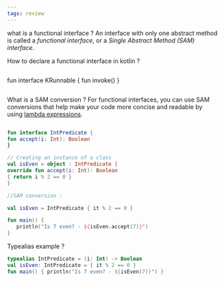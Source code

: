 ```yaml
---
tags: review
---
```


what is a functional interface
?
An interface with only one abstract method is called a _functional interface_, or a _Single Abstract Method (SAM) interface_.

How to declare a functional interface in kotlin
?
``` kotlin
```
fun interface KRunnable {
   fun invoke()
}
```
```
What is a SAM conversion
?
For functional interfaces, you can use SAM conversions that help make your code more concise and readable by using [lambda expressions](https://kotlinlang.org/docs/lambdas.html#lambda-expressions-and-anonymous-functions).

``` kotlin

fun interface IntPredicate { 
fun accept(i: Int): Boolean
}

// Creating an instance of a class 
val isEven = object : IntPredicate { 
override fun accept(i: Int): Boolean
{ return i % 2 == 0 } 
}

//SAM conversion :

val isEven = IntPredicate { it % 2 == 0 }

fun main() {
   println("Is 7 even? - ${isEven.accept(7)}")
}

```
Typealias example
?
``` kotlin
typealias IntPredicate = (i: Int) -> Boolean
val isEven: IntPredicate = { it % 2 == 0 }
fun main() { println("Is 7 even? - ${isEven(7)}") }
```

